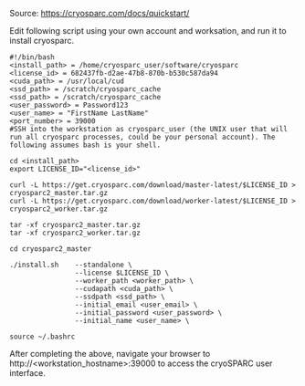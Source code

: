 Source: https://cryosparc.com/docs/quickstart/

Edit following script using your own account and worksation, and run it to install cryosparc.

````
#!/bin/bash
<install_path> = /home/cryosparc_user/software/cryosparc
<license_id> = 682437fb-d2ae-47b8-870b-b530c587da94
<cuda_path> = /usr/local/cud
<ssd_path> = /scratch/cryosparc_cache
<ssd_path> = /scratch/cryosparc_cache
<user_password> = Password123
<user_name> = "FirstName LastName"
<port_number> = 39000
#SSH into the workstation as cryosparc_user (the UNIX user that will run all cryosparc processes, could be your personal account). The following assumes bash is your shell.

cd <install_path>
export LICENSE_ID="<license_id>"

curl -L https://get.cryosparc.com/download/master-latest/$LICENSE_ID > cryosparc2_master.tar.gz
curl -L https://get.cryosparc.com/download/worker-latest/$LICENSE_ID > cryosparc2_worker.tar.gz

tar -xf cryosparc2_master.tar.gz
tar -xf cryosparc2_worker.tar.gz

cd cryosparc2_master

./install.sh    --standalone \
                --license $LICENSE_ID \
                --worker_path <worker_path> \
                --cudapath <cuda_path> \
                --ssdpath <ssd_path> \
                --initial_email <user_email> \
                --initial_password <user_password> \
                --initial_name <user_name> \

source ~/.bashrc

````

After completing the above, navigate your browser to http://<workstation_hostname>:39000 to access the cryoSPARC user interface.
